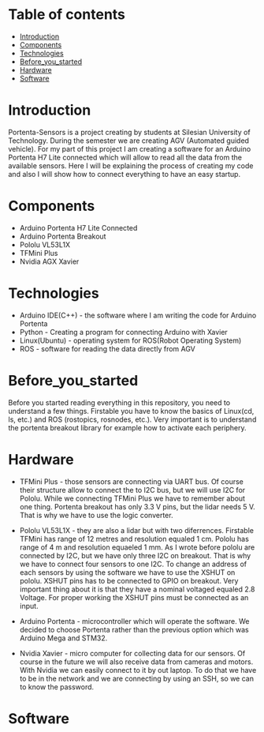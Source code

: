 # Table of contents

* [Introduction](#Introduction)
* [Components](#Components)
* [Technologies](#Technologies)
* [Before_you_started](#Before_you_started)
* [Hardware](#Hardware)
* [Software](#Software)

# Introduction

Portenta-Sensors is a project creating by students at Silesian University of Technology. During the semester we are creating AGV (Automated guided vehicle). For my part of this project
I am creating a software for an Arduino Portenta H7 Lite connected which will allow to read all the data from the available sensors. Here I will be explaining the process of creating my
code and also I will show how to connect everything to have an easy startup.

# Components
* Arduino Portenta H7 Lite Connected
* Arduino Portenta Breakout
* Pololu VL53L1X
* TFMini Plus
* Nvidia AGX Xavier 

# Technologies

* Arduino IDE(C++) - the software where I am writing the code for Arduino Portenta
* Python - Creating a program for connecting Arduino with Xavier
* Linux(Ubuntu) - operating system for ROS(Robot Operating System)
* ROS - software for reading the data directly from AGV

# Before_you_started

Before you started reading everything in this repository, you need to understand a few things. Firstable you have to know the basics of Linux(cd, ls, etc.) and ROS (rostopics,
rosnodes, etc.). Very important is to understand the portenta breakout library for example how to activate each periphery.

# Hardware

* TFMini Plus - those sensors are connecting via UART bus. Of course their structure allow to connect the to I2C bus, but we will use I2C for Pololu. While we connecting 
TFMini Plus we have to remember about one thing. Portenta breakout has only 3.3 V pins, but the lidar needs 5 V. That is why we have to use the logic converter.

* Pololu VL53L1X - they are also a lidar but with two diferrences. Firstable TFMini has range of 12 metres and resolution equaled 1 cm. Pololu has range of 4 m and resolution equaeled 1 mm. As I wrote before pololu are connected by I2C, but we have only three I2C on breakout. That is why we have to connect four sensors to one I2C.
To change an address of each sensors by using the software we have to use the XSHUT on pololu. XSHUT pins has to be connected to GPIO on breakout. Very important thing about it is that they have a nominal voltaged equaled 2.8 Voltage. For proper working the XSHUT pins must be connected as an input.

* Arduino Portenta - microcontroller which will operate the software. We decided to choose Portenta rather than the previous option which was Arduino Mega and STM32.

* Nvidia Xavier - micro computer for collecting data for our sensors. Of course in the future we will also receive data from cameras and motors. With Nvidia we can easily connect to it by out laptop. To do that we have to be in the network and we are connecting by using an SSH, so we can to know the password.

# Software
